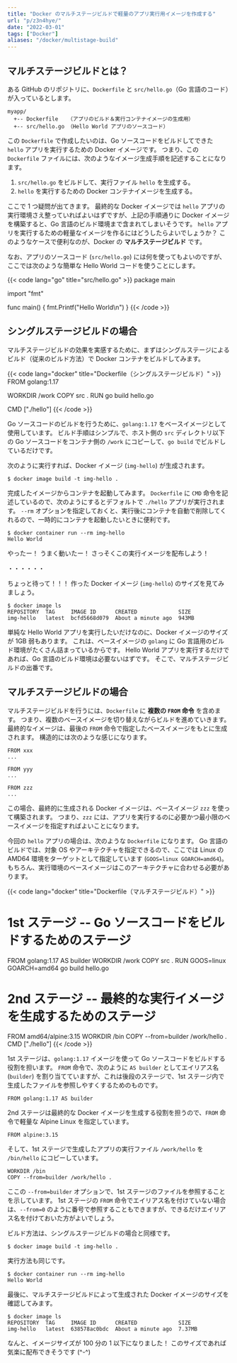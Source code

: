 ```yaml
---
title: "Docker のマルチステージビルドで軽量のアプリ実行用イメージを作成する"
url: "p/z3n4hye/"
date: "2022-03-01"
tags: ["Docker"]
aliases: "/docker/multistage-build"
---
```


マルチステージビルドとは？
----

ある GitHub のリポジトリに、`Dockerfile` と `src/hello.go`（Go 言語のコード）が入っているとします。

```
myapp/
  +-- Dockerfile   （アプリのビルド＆実行コンテナイメージの生成用）
  +-- src/hello.go （Hello World アプリのソースコード）
```

この `Dockerfile` で作成したいのは、Go ソースコードをビルドしてできた `hello` アプリを実行するための Docker イメージです。
つまり、この `Dockerfile` ファイルには、次のようなイメージ生成手順を記述することになります。

1. `src/hello.go` をビルドして、実行ファイル `hello` を生成する。
2. `hello` を実行するための Docker コンテナイメージを生成する。

ここで 1 つ疑問が出てきます。
最終的な Docker イメージでは `hello` アプリの実行環境さえ整っていればよいはずですが、上記の手順通りに Docker イメージを構築すると、Go 言語のビルド環境まで含まれてしまいそうです。
`hello` アプリを実行するための軽量なイメージを作るにはどうしたらよいでしょうか？
このようなケースで便利なのが、Docker の __マルチステージビルド__ です。

なお、アプリのソースコード (`src/hello.go`) には何を使ってもよいのですが、ここでは次のような簡単な Hello World コードを使うことにします。

{{< code lang="go" title="src/hello.go" >}}
package main

import "fmt"

func main() {
    fmt.Printf("Hello World\n")
}
{{< /code >}}


シングルステージビルドの場合
----

マルチステージビルドの効果を実感するために、まずはシングルステージによるビルド（従来のビルド方法）で Docker コンテナをビルドしてみます。

{{< code lang="docker" title="Dockerfile（シングルステージビルド）" >}}
FROM golang:1.17

WORKDIR /work
COPY src .
RUN go build hello.go

CMD ["./hello"]
{{< /code >}}

Go ソースコードのビルドを行うために、`golang:1.17` をベースイメージとして使用しています。
ビルド手順はシンプルで、ホスト側の `src` ディレクトリ以下の Go ソースコードをコンテナ側の `/work` にコピーして、`go build` でビルドしているだけです。

次のように実行すれば、Docker イメージ (`img-hello`) が生成されます。

```console
$ docker image build -t img-hello .
```

完成したイメージからコンテナを起動してみます。
`Dockerfile` に `CMD` 命令を記述しているので、次のようにするとデフォルトで `./hello` アプリが実行されます。
`--rm` オプションを指定しておくと、実行後にコンテナを自動で削除してくれるので、一時的にコンテナを起動したいときに便利です。

```console
$ docker container run --rm img-hello
Hello World
```

やったー！ うまく動いたー！ さっそくこの実行イメージを配布しよう！

・・・・・・

ちょっと待って！！！
作った Docker イメージ (`img-hello`) のサイズを見てみましょう。

```console
$ docker image ls
REPOSITORY  TAG     IMAGE ID      CREATED             SIZE
img-hello   latest  bcfd5668d079  About a minute ago  943MB
```

単純な Hello World アプリを実行したいだけなのに、Docker イメージのサイズが 1GB 弱もあります。
これは、ベースイメージの `golang` に Go 言語用のビルド環境がたくさん詰まっているからです。
Hello World アプリを実行するだけであれば、Go 言語のビルド環境は必要ないはずです。
そこで、マルチステージビルドの出番です。


マルチステージビルドの場合
----

マルチステージビルドを行うには、`Dockerfile` に __複数の `FROM` 命令__ を含めます。
つまり、複数のベースイメージを切り替えながらビルドを進めていきます。
最終的なイメージは、最後の `FROM` 命令で指定したベースイメージをもとに生成されます。
構造的には次のような感じになります。

```docker
FROM xxx
...

FROM yyy
...

FROM zzz
...
```

この場合、最終的に生成される Docker イメージは、ベースイメージ `zzz` を使って構築されます。
つまり、`zzz` には、アプリを実行するのに必要かつ最小限のベースイメージを指定すればよいことになります。

今回の `hello` アプリの場合は、次のような `Dockerfile` になります。
Go 言語のビルドでは、対象 OS やアーキテクチャを指定できるので、ここでは Linux の AMD64 環境をターゲットとして指定しています (`GOOS=linux GOARCH=amd64`)。
もちろん、実行環境のベースイメージはこのアーキテクチャに合わせる必要があります。

{{< code lang="docker" title="Dockerfile（マルチステージビルド）" >}}
# 1st ステージ -- Go ソースコードをビルドするためのステージ
FROM golang:1.17 AS builder
WORKDIR /work
COPY src .
RUN GOOS=linux GOARCH=amd64 go build hello.go

# 2nd ステージ -- 最終的な実行イメージを生成するためのステージ
FROM amd64/alpine:3.15
WORKDIR /bin
COPY --from=builder /work/hello .
CMD ["./hello"]
{{< /code >}}

1st ステージは、`golang:1.17` イメージを使って Go ソースコードをビルドする役割を担います。
`FROM` 命令で、次のように `AS builder` としてエイリアス名 (`builder`) を割り当てていますが、これは後段のステージで、1st ステージ内で生成したファイルを参照しやすくするためのものです。

```docker
FROM golang:1.17 AS builder
```

2nd ステージは最終的な Docker イメージを生成する役割を担うので、`FROM` 命令で軽量な Alpine Linux を指定しています。

```docker
FROM alpine:3.15
```

そして、1st ステージで生成したアプリの実行ファイル `/work/hello` を `/bin/hello` にコピーしています。

```docker
WORKDIR /bin
COPY --from=builder /work/hello .
```

ここの `--from=builder` オプションで、1st ステージのファイルを参照することを示しています。
1st ステージの `FROM` 命令でエイリアス名を付けていない場合は、`--from=0` のように番号で参照することもできますが、できるだけエイリアス名を付けておいた方がよいでしょう。

ビルド方法は、シングルステージビルドの場合と同様です。

```console
$ docker image build -t img-hello .
```

実行方法も同じです。

```console
$ docker container run --rm img-hello
Hello World
```

最後に、マルチステージビルドによって生成された Docker イメージのサイズを確認してみます。

```console
$ docker image ls
REPOSITORY  TAG     IMAGE ID      CREATED             SIZE
img-hello   latest  638578ac0bdc  About a minute ago  7.37MB
```

なんと、イメージサイズが 100 分の 1 以下になりました！
このサイズであれば気楽に配布できそうです (^-^)

